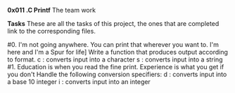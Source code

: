 **0x011 .C Printf**
The team work

**Tasks**
These are all the tasks of this project, the ones that are completed link to the corresponding files.

#0. I'm not going anywhere. You can print that wherever you want to. I'm here and I'm a Spur for life]
Write a function that produces output according to format.
c : converts input into a character
s : converts input into a string
#1. Education is when you read the fine print. Experience is what you get if you don't
Handle the following conversion specifiers:
d : converts input into a base 10 integer
i : converts input into an integer
